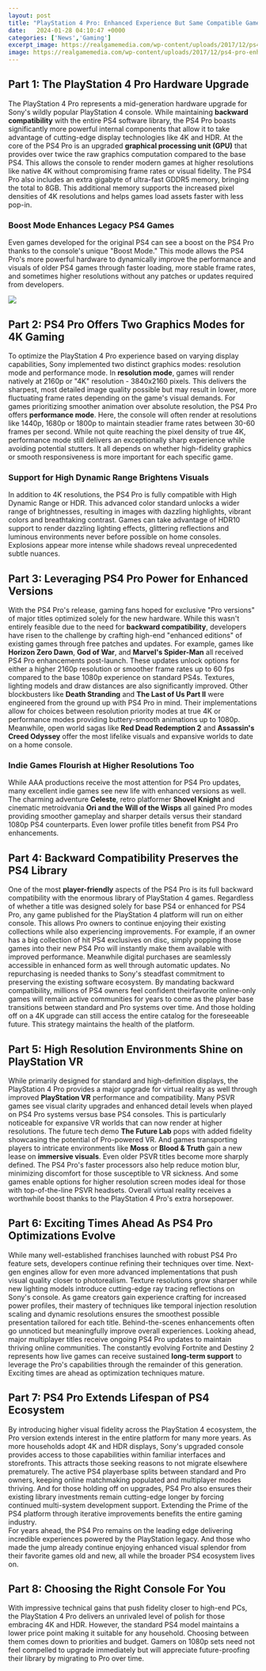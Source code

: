 ```yaml
---
layout: post
title: "PlayStation 4 Pro: Enhanced Experience But Same Compatible Games"
date:   2024-01-28 04:10:47 +0000
categories: ['News','Gaming']
excerpt_image: https://realgamemedia.com/wp-content/uploads/2017/12/ps4-pro-enhanced-games-cover.png
image: https://realgamemedia.com/wp-content/uploads/2017/12/ps4-pro-enhanced-games-cover.png
---
```


## Part 1: The PlayStation 4 Pro Hardware Upgrade
The PlayStation 4 Pro represents a mid-generation hardware upgrade for Sony's wildly popular PlayStation 4 console. While maintaining **backward compatibility** with the entire PS4 software library, the PS4 Pro boasts significantly more powerful internal components that allow it to take advantage of cutting-edge display technologies like 4K and HDR. 
At the core of the PS4 Pro is an upgraded **graphical processing unit (GPU)** that provides over twice the raw graphics computation compared to the base PS4. This allows the console to render modern games at higher resolutions like native 4K without compromising frame rates or visual fidelity. The PS4 Pro also includes an extra gigabyte of ultra-fast GDDR5 memory, bringing the total to 8GB. This additional memory supports the increased pixel densities of 4K resolutions and helps games load assets faster with less pop-in.
### Boost Mode Enhances Legacy PS4 Games
Even games developed for the original PS4 can see a boost on the PS4 Pro thanks to the console's unique "Boost Mode." This mode allows the PS4 Pro's more powerful hardware to dynamically improve the performance and visuals of older PS4 games through faster loading, more stable frame rates, and sometimes higher resolutions without any patches or updates required from developers.

![](https://realgamemedia.com/wp-content/uploads/2017/12/ps4-pro-enhanced-games-cover.png)
## Part 2: PS4 Pro Offers Two Graphics Modes for 4K Gaming  
To optimize the PlayStation 4 Pro experience based on varying display capabilities, Sony implemented two distinct graphics modes: resolution mode and performance mode. In **resolution mode**, games will render natively at 2160p or "4K" resolution - 3840x2160 pixels. This delivers the sharpest, most detailed image quality possible but may result in lower, more fluctuating frame rates depending on the game's visual demands. 
For games prioritizing smoother animation over absolute resolution, the PS4 Pro offers **performance mode**. Here, the console will often render at resolutions like 1440p, 1680p or 1800p to maintain steadier frame rates between 30-60 frames per second. While not quite reaching the pixel density of true 4K, performance mode still delivers an exceptionally sharp experience while avoiding potential stutters. It all depends on whether high-fidelity graphics or smooth responsiveness is more important for each specific game.
### Support for High Dynamic Range Brightens Visuals 
In addition to 4K resolutions, the PS4 Pro is fully compatible with High Dynamic Range or HDR. This advanced color standard unlocks a wider range of brightnesses, resulting in images with dazzling highlights, vibrant colors and breathtaking contrast. Games can take advantage of HDR10 support to render dazzling lighting effects, glittering reflections and luminous environments never before possible on home consoles. Explosions appear more intense while shadows reveal unprecedented subtle nuances.        
## Part 3: Leveraging PS4 Pro Power for Enhanced Versions
With the PS4 Pro's release, gaming fans hoped for exclusive "Pro versions" of major titles optimized solely for the new hardware. While this wasn't entirely feasible due to the need for **backward compatibility**, developers have risen to the challenge by crafting high-end "enhanced editions" of existing games through free patches and updates.
For example, games like **Horizon Zero Dawn**, **God of War**, and **Marvel's Spider-Man** all received PS4 Pro enhancements post-launch. These updates unlock options for either a higher 2160p resolution or smoother frame rates up to 60 fps compared to the base 1080p experience on standard PS4s. Textures, lighting models and draw distances are also significantly improved. 
Other blockbusters like **Death Stranding** and **The Last of Us Part II** were engineered from the ground up with PS4 Pro in mind. Their implementations allow for choices between resolution priority modes at true 4K or performance modes providing buttery-smooth animations up to 1080p. Meanwhile, open world sagas like **Red Dead Redemption 2** and **Assassin's Creed Odyssey** offer the most lifelike visuals and expansive worlds to date on a home console.
### Indie Games Flourish at Higher Resolutions Too
While AAA productions receive the most attention for PS4 Pro updates, many excellent indie games see new life with enhanced versions as well. The charming adventure **Celeste**, retro platformer **Shovel Knight** and cinematic metroidvania **Ori and the Will of the Wisps** all gained Pro modes providing smoother gameplay and sharper details versus their standard 1080p PS4 counterparts. Even lower profile titles benefit from PS4 Pro enhancements.
## Part 4: Backward Compatibility Preserves the PS4 Library  
One of the most **player-friendly** aspects of the PS4 Pro is its full backward compatibility with the enormous library of PlayStation 4 games. Regardless of whether a title was designed solely for base PS4 or enhanced for PS4 Pro, any game published for the PlayStation 4 platform will run on either console. This allows Pro owners to continue enjoying their existing collections while also experiencing improvements.
For example, if an owner has a big collection of hit PS4 exclusives on disc, simply popping those games into their new PS4 Pro will instantly make them available with improved performance. Meanwhile digital purchases are seamlessly accessible in enhanced form as well through automatic updates. No repurchasing is needed thanks to Sony's steadfast commitment to preserving the existing software ecosystem. 
By mandating backward compatibility, millions of PS4 owners feel confident theirfavorite online-only games will remain active communities for years to come as the player base transitions between standard and Pro systems over time. And those holding off on a 4K upgrade can still access the entire catalog for the foreseeable future. This strategy maintains the health of the platform.
## Part 5: High Resolution Environments Shine on PlayStation VR  
While primarily designed for standard and high-definition displays, the PlayStation 4 Pro provides a major upgrade for virtual reality as well through improved **PlayStation VR** performance and compatibility. Many PSVR games see visual clarity upgrades and enhanced detail levels when played on PS4 Pro systems versus base PS4 consoles.
This is particularly noticeable for expansive VR worlds that can now render at higher resolutions. The future tech demo **The Future Lab** pops with added fidelity showcasing the potential of Pro-powered VR. And games transporting players to intricate environments like **Moss** or **Blood & Truth** gain a new lease on **immersive visuals**. Even older PSVR titles become more sharply defined. 
The PS4 Pro's faster processors also help reduce motion blur, minimizing discomfort for those susceptible to VR sickness. And some games enable options for higher resolution screen modes ideal for those with top-of-the-line PSVR headsets. Overall virtual reality receives a worthwhile boost thanks to the PlayStation 4 Pro's extra horsepower.
## Part 6: Exciting Times Ahead As PS4 Pro Optimizations Evolve  
While many well-established franchises launched with robust PS4 Pro feature sets, developers continue refining their techniques over time. Next-gen engines allow for even more advanced implementations that push visual quality closer to photorealism. Texture resolutions grow sharper while new lighting models introduce cutting-edge ray tracing reflections on Sony's console. 
As game creators gain experience crafting for increased power profiles, their mastery of techniques like temporal injection resolution scaling and dynamic resolutions ensures the smoothest possible presentation tailored for each title. Behind-the-scenes enhancements often go unnoticed but meaningfully improve overall experiences. 
Looking ahead, major multiplayer titles receive ongoing PS4 Pro updates to maintain thriving online communities. The constantly evolving Fortnite and Destiny 2 represents how live games can receive sustained **long-term support** to leverage the Pro's capabilities through the remainder of this generation. Exciting times are ahead as optimization techniques mature.
## Part 7: PS4 Pro Extends Lifespan of PS4 Ecosystem 
By introducing higher visual fidelity across the PlayStation 4 ecosystem, the Pro version extends interest in the entire platform for many more years. As more households adopt 4K and HDR displays, Sony's upgraded console provides access to those capabilities within familiar interfaces and storefronts. This attracts those seeking reasons to not migrate elsewhere prematurely.
The active PS4 playerbase splits between standard and Pro owners, keeping online matchmaking populated and multiplayer modes thriving. And for those holding off on upgrades, PS4 Pro also ensures their existing library investments remain cutting-edge longer by forcing continued multi-system development support. Extending the Prime of the PS4 platform through iterative improvements benefits the entire gaming industry.  
For years ahead, the PS4 Pro remains on the leading edge delivering incredible experiences powered by the PlayStation legacy. And those who made the jump already continue enjoying enhanced visual splendor from their favorite games old and new, all while the broader PS4 ecosystem lives on.
## Part 8: Choosing the Right Console For You
With impressive technical gains that push fidelity closer to high-end PCs, the PlayStation 4 Pro delivers an unrivaled level of polish for those embracing 4K and HDR. However, the standard PS4 model maintains a lower price point making it suitable for any household. Choosing between them comes down to priorities and budget. 
Gamers on 1080p sets need not feel compelled to upgrade immediately but will appreciate future-proofing their library by migrating to Pro over time.